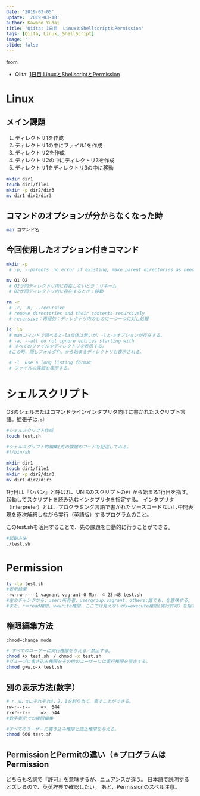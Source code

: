 ```yaml
---
date: '2019-03-05'
update: '2019-03-18'
author: Kawano Yudai
title: 'Qiita: 1日目  LinuxとShellscriptとPermission'
tags: [Qiita, Linux, ShellScript]
image: ''
slide: false
---
```


from 
- Qiita: [1日目 LinuxとShellscriptとPermission](https://qiita.com/OriverK/items/23509ae58fc0b4cbf462)

# Linux
## メイン課題
1. ディレクトリ1を作成
2. ディレクトリ1の中にファイル1を作成
3. ディレクトリ2を作成
4. ディレクトリ2の中にディレクトリ3を作成
5. ディレクトリ1をディレクトリ3の中に移動

```sh
mkdir dir1
touch dir1/file1
mkdir -p dir2/dir3
mv dir1 dir2/dir3
```

## コマンドのオプションが分からなくなった時
```sh
man コマンド名
```

## 今回使用したオプション付きコマンド
```sh
mkdir -p
 # -p, --parents　no error if existing, make parent directories as needed

mv O1 O2
 # O2が同ディレクトリ内に存在しないとき：リネーム
 # O2が同ディレクトリ内に存在するとき：移動

rm -r
 # -r, -R, --recursive
 # remove directories and their contents recursively
 # recursive：再帰的：ディレクトリ内のものに一つ一つに対し処理

ls -la
 # manコマンドで調べると-la自体は無いが、-lと-aオプションが存在する。
 # -a, --all do not ignore entries starting with
 # すべてのファイルやディレクトリを表示する。
 #この時、隠しフォルダや。から始まるディレクトリも表示される。

 # -l  use a long listing format
 # ファイルの詳細を表示する。
```

# シェルスクリプト
OSのシェルまたはコマンドラインインタプリタ向けに書かれたスクリプト言語。拡張子は`.sh`

```sh
#シェルスクリプト作成
touch test.sh

#シェルスクリプト内編集(先の課題のコードを記述してみる。
#!/bin/sh

mkdir dir1
touch dir1/file1
mkdir -p dir2/dir3
mv dir1 dir2/dir3
```

1行目は『シバン』と呼ばれ、UNIXのスクリプトの`#!` から始まる1行目を指す。起動してスクリプトを読み込むインタプリタを指定する。
インタプリタ（interpreter）とは、プログラミング言語で書かれたソースコードないし中間表現を逐次解釈しながら実行（英語版）するプログラムのこと。

このtest.shを活用することで、先の課題を自動的に行うことができる。

```sh
#起動方法
./test.sh
```

# Permission

```sh
ls -la test.sh
#表示結果
-rw-rw-r-- 1 vagrant vagrant 0 Mar  4 23:48 test.sh
#左のチャンクから、user:所有者、usergroup:vagrant、others:誰でも、を意味する。
#また、r＝read権限、w=write権限、ここでは見えないがx=execute権限(実行許可）を指す。
```

## 権限編集方法
`chmod=change mode`

```sh
# すべてのユーザーに実行権限を与える／禁止する。
chmod +x test.sh　/ chmod -x test.sh
#グループに書き込み権限をその他のユーザーには実行権限を禁止する。
chmod g+w,o-x test.sh
```
## 別の表示方法(数字）

```sh
# r、w、xにそれぞれ4，2，1を割り当て、表すことができる。
rw-r--r--    =>  644
r-xr--r--    =>  544
#数字表示での権限編集

#すべてのユーザーに書き込み権限と読込権限を与える。
chmod 666 test.sh
```
## PermissionとPermitの違い（※プログラムはPermission
どちらも名詞で『許可』を意味するが、ニュアンスが違う。
日本語で説明するとズレるので、英英辞典で確認したい。
あと、Permissionのスペル注意。
